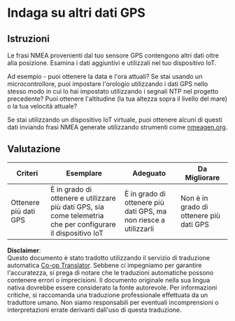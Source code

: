<!--
CO_OP_TRANSLATOR_METADATA:
{
  "original_hash": "bded364fc06ce37d7a76aed3be1ba73a",
  "translation_date": "2025-08-25T18:06:03+00:00",
  "source_file": "3-transport/lessons/1-location-tracking/assignment.md",
  "language_code": "it"
}
-->
# Indaga su altri dati GPS

## Istruzioni

Le frasi NMEA provenienti dal tuo sensore GPS contengono altri dati oltre alla posizione. Esamina i dati aggiuntivi e utilizzali nel tuo dispositivo IoT.

Ad esempio - puoi ottenere la data e l'ora attuali? Se stai usando un microcontrollore, puoi impostare l'orologio utilizzando i dati GPS nello stesso modo in cui lo hai impostato utilizzando i segnali NTP nel progetto precedente? Puoi ottenere l'altitudine (la tua altezza sopra il livello del mare) o la tua velocità attuale?

Se stai utilizzando un dispositivo IoT virtuale, puoi ottenere alcuni di questi dati inviando frasi NMEA generate utilizzando strumenti come [nmeagen.org](https://www.nmeagen.org).

## Valutazione

| Criteri | Esemplare | Adeguato | Da Migliorare |
| -------- | --------- | -------- | -------------- |
| Ottenere più dati GPS | È in grado di ottenere e utilizzare più dati GPS, sia come telemetria che per configurare il dispositivo IoT | È in grado di ottenere più dati GPS, ma non riesce a utilizzarli | Non è in grado di ottenere più dati GPS |

**Disclaimer**:  
Questo documento è stato tradotto utilizzando il servizio di traduzione automatica [Co-op Translator](https://github.com/Azure/co-op-translator). Sebbene ci impegniamo per garantire l'accuratezza, si prega di notare che le traduzioni automatiche possono contenere errori o imprecisioni. Il documento originale nella sua lingua nativa dovrebbe essere considerato la fonte autorevole. Per informazioni critiche, si raccomanda una traduzione professionale effettuata da un traduttore umano. Non siamo responsabili per eventuali incomprensioni o interpretazioni errate derivanti dall'uso di questa traduzione.